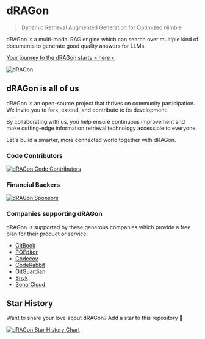 # dRAGon
> Dynamic Retrieval Augmented Generation for Optimized Nimble

dRAGon is a multi-modal RAG engine which can search over multiple kind of documents to generate good quality answers for LLMs.

[Your journey to the dRAGon starts &gt; here &lt;](https://dragon.okinawa)

![dRAGon](https://dragon.okinawa/img/dragon_okinawa.jpg)

## dRAGon is all of us
dRAGon is an open-source project that thrives on community participation. We invite you to fork, extend, and contribute to its development.

By collaborating with us, you help ensure continuous improvement and make cutting-edge information retrieval technology accessible to everyone.

Let's build a smarter, more connected world together with dRAGon.

### Code Contributors
[![dRAGon Code Contributors](https://opencollective.com/dragon-okinawa/contributors.svg?width=600)](https://github.com/dRAGon-Okinawa/dRAGon/graphs/contributors)

### Financial Backers
[![dRAGon Sponsors](https://opencollective.com/dragon-okinawa/backers.svg?width=600)](http://opencollective.com/dragon-okinawa)

### Companies supporting dRAGon
dRAGon is supported by these generous companies which provide a free plan for their product or service:

* [GitBook](https://www.gitbook.com)
* [POEditor](https://poeditor.com)
* [Codecov](https://codecov.io)
* [CodeRabbit](https://coderabbit.ai)
* [GitGuardian](https://www.gitguardian.com)
* [Snyk](https://snyk.io)
* [SonarCloud](https://sonarcloud.io)

## Star History
Want to share your love about dRAGon? Add a star to this repository 🌟

[![dRAGon Star History Chart](https://api.star-history.com/svg?repos=dragon-okinawa/dragon&type=Date)](https://star-history.com/#dragon-okinawa/dragon&Date)